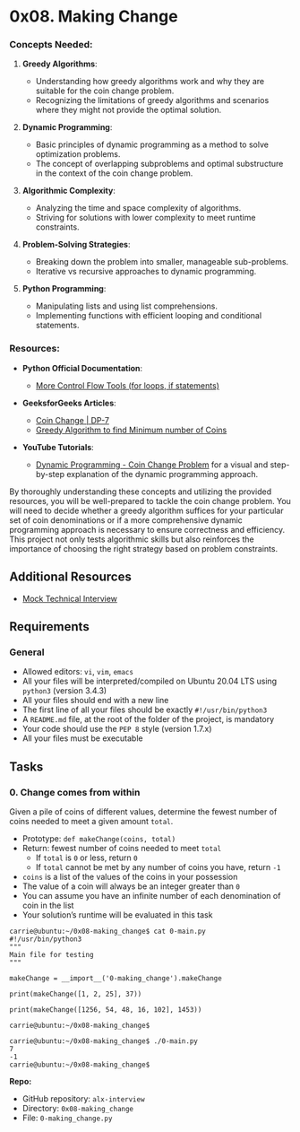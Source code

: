 # 0x08. Making Change

### Concepts Needed:

1.  **Greedy Algorithms**:
    
    -   Understanding how greedy algorithms work and why they are suitable for the coin change problem.
    -   Recognizing the limitations of greedy algorithms and scenarios where they might not provide the optimal solution.
2.  **Dynamic Programming**:
    
    -   Basic principles of dynamic programming as a method to solve optimization problems.
    -   The concept of overlapping subproblems and optimal substructure in the context of the coin change problem.
3.  **Algorithmic Complexity**:
    
    -   Analyzing the time and space complexity of algorithms.
    -   Striving for solutions with lower complexity to meet runtime constraints.
4.  **Problem-Solving Strategies**:
    
    -   Breaking down the problem into smaller, manageable sub-problems.
    -   Iterative vs recursive approaches to dynamic programming.
5.  **Python Programming**:
    
    -   Manipulating lists and using list comprehensions.
    -   Implementing functions with efficient looping and conditional statements.

### Resources:

-   **Python Official Documentation**:
    
    -   [More Control Flow Tools (for loops, if statements)](https://intranet.alxswe.com/rltoken/oVyaCk8erLwLPj96P-qlCw "More Control Flow Tools (for loops, if statements)")
-   **GeeksforGeeks Articles**:
    
    -   [Coin Change | DP-7](https://intranet.alxswe.com/rltoken/iQPaO5JhI-BtuZdm6HIVCQ "Coin Change | DP-7")
    -   [Greedy Algorithm to find Minimum number of Coins](https://intranet.alxswe.com/rltoken/FsBN0oeRp0FpyU8sMd4UiA "Greedy Algorithm to find Minimum number of Coins")
-   **YouTube Tutorials**:
    
    -   [Dynamic Programming - Coin Change Problem](https://intranet.alxswe.com/rltoken/qFEdwwtAVyJr9NLHDZDsUQ "Dynamic Programming - Coin Change Problem") for a visual and step-by-step explanation of the dynamic programming approach.

By thoroughly understanding these concepts and utilizing the provided resources, you will be well-prepared to tackle the coin change problem. You will need to decide whether a greedy algorithm suffices for your particular set of coin denominations or if a more comprehensive dynamic programming approach is necessary to ensure correctness and efficiency. This project not only tests algorithmic skills but also reinforces the importance of choosing the right strategy based on problem constraints.

## Additional Resources

-   [Mock Technical Interview](https://intranet.alxswe.com/rltoken/ktLaKIVRkq_-byFO-_-aGg "Mock Technical Interview")

## Requirements

### General

-   Allowed editors: `vi`, `vim`, `emacs`
-   All your files will be interpreted/compiled on Ubuntu 20.04 LTS using `python3` (version 3.4.3)
-   All your files should end with a new line
-   The first line of all your files should be exactly `#!/usr/bin/python3`
-   A `README.md` file, at the root of the folder of the project, is mandatory
-   Your code should use the `PEP 8` style (version 1.7.x)
-   All your files must be executable

## Tasks

### 0\. Change comes from within

Given a pile of coins of different values, determine the fewest number of coins needed to meet a given amount `total`.

-   Prototype: `def makeChange(coins, total)`
-   Return: fewest number of coins needed to meet `total`
    -   If `total` is `0` or less, return `0`
    -   If `total` cannot be met by any number of coins you have, return `-1`
-   `coins` is a list of the values of the coins in your possession
-   The value of a coin will always be an integer greater than `0`
-   You can assume you have an infinite number of each denomination of coin in the list
-   Your solution’s runtime will be evaluated in this task

```
carrie@ubuntu:~/0x08-making_change$ cat 0-main.py
#!/usr/bin/python3
"""
Main file for testing
"""

makeChange = __import__('0-making_change').makeChange

print(makeChange([1, 2, 25], 37))

print(makeChange([1256, 54, 48, 16, 102], 1453))

carrie@ubuntu:~/0x08-making_change$
```

```
carrie@ubuntu:~/0x08-making_change$ ./0-main.py
7
-1
carrie@ubuntu:~/0x08-making_change$
```

**Repo:**

-   GitHub repository: `alx-interview`
-   Directory: `0x08-making_change`
-   File: `0-making_change.py`